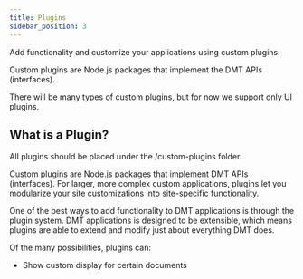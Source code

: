 ```yaml
---
title: Plugins
sidebar_position: 3
---
```


Add functionality and customize your applications using custom plugins.

Custom plugins are Node.js packages that implement the DMT APIs (interfaces).

There will be many types of custom plugins, but for now we support only UI plugins.


## What is a Plugin?

All plugins should be placed under the /custom-plugins folder.

Custom plugins are Node.js packages that implement DMT APIs (interfaces). For larger, more complex custom applications, plugins let you modularize your site customizations into site-specific functionality.

One of the best ways to add functionality to DMT applications is through the plugin system. DMT applications is designed to be extensible, which means plugins are able to extend and modify just about everything DMT does.

Of the many possibilities, plugins can:

* Show custom display for certain documents